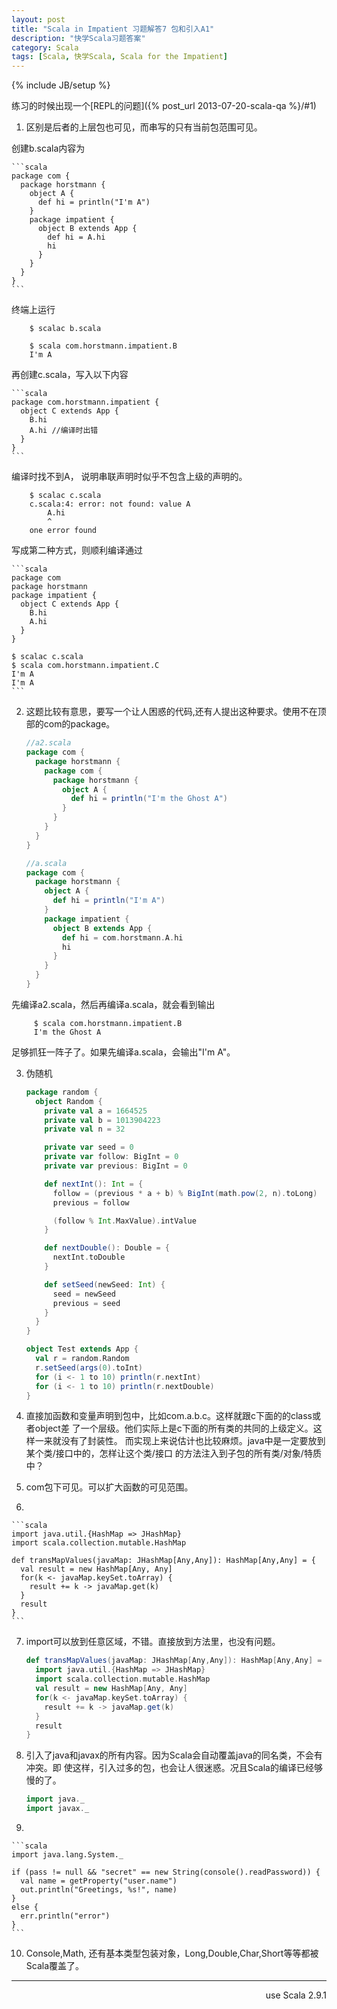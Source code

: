 ```yaml
---
layout: post
title: "Scala in Impatient 习题解答7 包和引入A1"
description: "快学Scala习题答案"
category: Scala
tags: [Scala, 快学Scala, Scala for the Impatient]
---
```

{% include JB/setup %}

练习的时候出现一个[REPL的问题]({% post_url 2013-07-20-scala-qa %}/#1)


1. 区别是后者的上层包也可见，而串写的只有当前包范围可见。

  创建b.scala内容为

    ```scala
    package com {
      package horstmann {
        object A {
          def hi = println("I'm A")
        }
        package impatient {
          object B extends App {
            def hi = A.hi
            hi
          }
        }
      }
    }
    ```

  终端上运行

        $ scalac b.scala

        $ scala com.horstmann.impatient.B
        I'm A

  再创建c.scala，写入以下内容

    ```scala
    package com.horstmann.impatient {
      object C extends App {
        B.hi
        A.hi //编译时出错
      }
    }
    ```

  编译时找不到A， 说明串联声明时似乎不包含上级的声明的。

        $ scalac c.scala 
        c.scala:4: error: not found: value A
            A.hi
            ^
        one error found

  写成第二种方式，则顺利编译通过

    ```scala
    package com
    package horstmann
    package impatient {
      object C extends App {
        B.hi
        A.hi
      }
    }

    $ scalac c.scala 
    $ scala com.horstmann.impatient.C
    I'm A
    I'm A
    ```

2. 这题比较有意思，要写一个让人困惑的代码,还有人提出这种要求。使用不在顶部的com的package。

    ```scala
    //a2.scala
    package com {
      package horstmann {
        package com {
          package horstmann {
            object A {
              def hi = println("I'm the Ghost A")
            }
          }
        }
      }
    }

    //a.scala
    package com {
      package horstmann {
        object A {
          def hi = println("I'm A")
        }
        package impatient {
          object B extends App {
            def hi = com.horstmann.A.hi
            hi
          }
        }
      }
    }
    ```

 先编译a2.scala，然后再编译a.scala，就会看到输出

         $ scala com.horstmann.impatient.B
         I'm the Ghost A

  足够抓狂一阵子了。如果先编译a.scala，会输出"I'm A"。

3. 伪随机

    ```scala
    package random {
      object Random {
        private val a = 1664525
        private val b = 1013904223
        private val n = 32

        private var seed = 0
        private var follow: BigInt = 0
        private var previous: BigInt = 0

        def nextInt(): Int = {
          follow = (previous * a + b) % BigInt(math.pow(2, n).toLong)
          previous = follow

          (follow % Int.MaxValue).intValue
        }

        def nextDouble(): Double = {
          nextInt.toDouble
        }

        def setSeed(newSeed: Int) {
          seed = newSeed
          previous = seed
        }
      }
    }

    object Test extends App {
      val r = random.Random
      r.setSeed(args(0).toInt)
      for (i <- 1 to 10) println(r.nextInt)
      for (i <- 1 to 10) println(r.nextDouble)
    }
    ```

4. 直接加函数和变量声明到包中，比如com.a.b.c。这样就跟c下面的的class或者object差
了一个层级。他们实际上是c下面的所有类的共同的上级定义。这样一来就没有了封装性。
而实现上来说估计也比较麻烦。java中是一定要放到某个类/接口中的，怎样让这个类/接口
的方法注入到子包的所有类/对象/特质中？

5. com包下可见。可以扩大函数的可见范围。

6. 

    ```scala
    import java.util.{HashMap => JHashMap}
    import scala.collection.mutable.HashMap

    def transMapValues(javaMap: JHashMap[Any,Any]): HashMap[Any,Any] = {
      val result = new HashMap[Any, Any]
      for(k <- javaMap.keySet.toArray) {
        result += k -> javaMap.get(k)
      }
      result
    }
    ```

7. import可以放到任意区域，不错。直接放到方法里，也没有问题。

    ```scala
    def transMapValues(javaMap: JHashMap[Any,Any]): HashMap[Any,Any] = {
      import java.util.{HashMap => JHashMap}
      import scala.collection.mutable.HashMap
      val result = new HashMap[Any, Any]
      for(k <- javaMap.keySet.toArray) {
        result += k -> javaMap.get(k)
      }
      result
    }
    ```

8. 引入了java和javax的所有内容。因为Scala会自动覆盖java的同名类，不会有冲突。即
使这样，引入过多的包，也会让人很迷惑。况且Scala的编译已经够慢的了。

    ```scala
    import java._
    import javax._
    ```

9. 

    ```scala
    import java.lang.System._

    if (pass != null && "secret" == new String(console().readPassword)) {
      val name = getProperty("user.name")
      out.println("Greetings, %s!", name)
    } 
    else {
      err.println("error")
    }
    ```

10. Console,Math, 还有基本类型包装对象，Long,Double,Char,Short等等都被Scala覆盖了。

----
<div align="right">use Scala 2.9.1</div>
